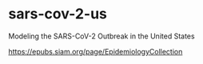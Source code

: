 # sars-cov-2-us
Modeling the SARS-CoV-2 Outbreak in the United States

https://epubs.siam.org/page/EpidemiologyCollection
